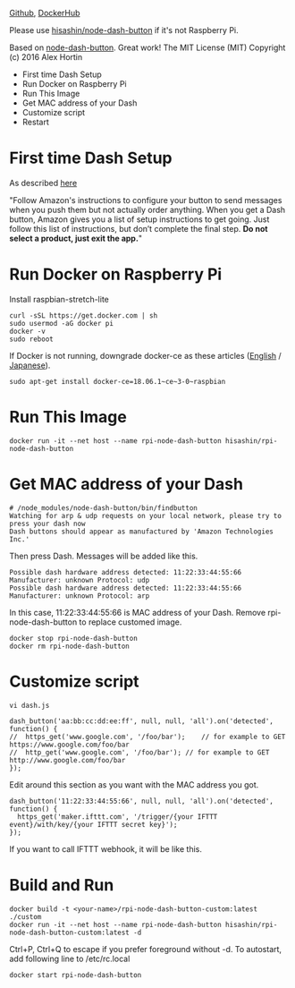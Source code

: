 [Github](https://github.com/hisashin/docker-rpi-node-dash-button), [DockerHub](https://hub.docker.com/r/hisashin/rpi-node-dash-button/)

Please use [hisashin/node-dash-button](https://hub.docker.com/r/hisashin/node-dash-button/) if it's not Raspberry Pi.

Based on [node-dash-button](https://github.com/hortinstein/node-dash-button#first-time-dash-setup). Great work!
The MIT License (MIT)
Copyright (c) 2016 Alex Hortin

* First time Dash Setup
* Run Docker on Raspberry Pi
* Run This Image
* Get MAC address of your Dash
* Customize script
* Restart

# First time Dash Setup

As described [here](https://github.com/hortinstein/node-dash-button#first-time-dash-setup)

"Follow Amazon's instructions to configure your button to send messages when you push them but not actually order anything. When you get a Dash button, Amazon gives you a list of setup instructions to get going. Just follow this list of instructions, but don’t complete the final step. **Do not select a product, just exit the app.**"

# Run Docker on Raspberry Pi

Install raspbian-stretch-lite

    curl -sSL https://get.docker.com | sh
    sudo usermod -aG docker pi
    docker -v
    sudo reboot
    
If Docker is not running, downgrade docker-ce as these articles ([English](https://dietpi.com/phpbb/viewtopic.php?f=11&t=5227&start=10) / [Japanese](https://qiita.com/kmatae/items/310213f8068ff28038d4)).

    sudo apt-get install docker-ce=18.06.1~ce~3-0~raspbian

# Run This Image

    docker run -it --net host --name rpi-node-dash-button hisashin/rpi-node-dash-button

# Get MAC address of your Dash

    # /node_modules/node-dash-button/bin/findbutton
    Watching for arp & udp requests on your local network, please try to press your dash now
    Dash buttons should appear as manufactured by 'Amazon Technologies Inc.' 

Then press Dash. Messages will be added like this.

    Possible dash hardware address detected: 11:22:33:44:55:66 Manufacturer: unknown Protocol: udp
    Possible dash hardware address detected: 11:22:33:44:55:66 Manufacturer: unknown Protocol: arp

In this case, 11:22:33:44:55:66 is MAC address of your Dash. Remove rpi-node-dash-button to replace customed image.

    docker stop rpi-node-dash-button
    docker rm rpi-node-dash-button

# Customize script

    vi dash.js
 
    dash_button('aa:bb:cc:dd:ee:ff', null, null, 'all').on('detected', function() {
    //  https_get('www.google.com', '/foo/bar');	// for example to GET https://www.google.com/foo/bar
    //  http_get('www.google.com', '/foo/bar');	// for example to GET http://www.google.com/foo/bar
    });

Edit around this section as you want with the MAC address you got.

    dash_button('11:22:33:44:55:66', null, null, 'all').on('detected', function() {
      https_get('maker.ifttt.com', '/trigger/{your IFTTT event}/with/key/{your IFTTT secret key}');
    });

If you want to call IFTTT webhook, it will be like this.

# Build and Run

    docker build -t <your-name>/rpi-node-dash-button-custom:latest ./custom
    docker run -it --net host --name rpi-node-dash-button hisashin/rpi-node-dash-button-custom:latest -d

Ctrl+P, Ctrl+Q to escape if you prefer foreground without -d. To autostart, add following line to /etc/rc.local

    docker start rpi-node-dash-button


